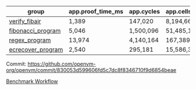 | group | app.proof_time_ms | app.cycles | app.cells_used | leaf.proof_time_ms | leaf.cycles | leaf.cells_used |
| -- | -- | -- | -- | -- | -- | -- |
| [verify_fibair](https://github.com/openvm-org/openvm/blob/benchmark-results/benchmarks/verify_fibair-830053d599606fd5c7dc8f8346710f9d6854beae.md) | 1,389 |  147,020 |  8,194,664 |- | - | - |
| [fibonacci_program](https://github.com/openvm-org/openvm/blob/benchmark-results/benchmarks/fibonacci-830053d599606fd5c7dc8f8346710f9d6854beae.md) | 5,046 |  1,500,096 |  51,485,167 | 4,155 |  815,510 |  38,846,680 |
| [regex_program](https://github.com/openvm-org/openvm/blob/benchmark-results/benchmarks/regex-830053d599606fd5c7dc8f8346710f9d6854beae.md) | 13,974 |  4,140,164 |  167,389,450 | 17,183 |  2,902,417 |  173,739,397 |
| [ecrecover_program](https://github.com/openvm-org/openvm/blob/benchmark-results/benchmarks/ecrecover-830053d599606fd5c7dc8f8346710f9d6854beae.md) | 2,540 |  295,181 |  15,586,346 | 13,532 |  2,253,330 |  133,786,037 |


Commit: https://github.com/openvm-org/openvm/commit/830053d599606fd5c7dc8f8346710f9d6854beae

[Benchmark Workflow](https://github.com/openvm-org/openvm/actions/runs/13776024766)
